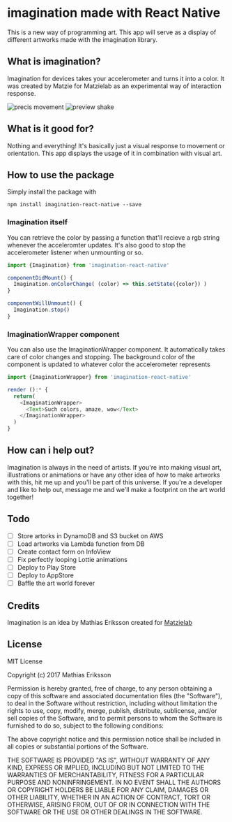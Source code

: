 # imagination made with React Native
This is a new way of programming art. This app will serve as a display of different artworks made with the imagination library.

## What is imagination?
Imagination for devices takes your accelerometer and turns it into a color. It was created by Matzie for Matzielab as an experimental way of interaction response.

![precis movement](https://user-images.githubusercontent.com/8973386/28459140-9b38d2c8-6e0c-11e7-9875-da3c4a93fadc.gif)
![preview shake](https://user-images.githubusercontent.com/8973386/28459173-bd14d4a0-6e0c-11e7-827f-b758e50ba738.gif)

## What is it good for?
Nothing and everything! It's basically just a visual response to movement or orientation. This app displays the usage of it in combination with visual art.

## How to use the package
Simply install the package with
```
npm install imagination-react-native --save
```
### Imagination itself
You can retrieve the color by passing a function that'll recieve a rgb string whenever the acceleromter updates. It's also good to stop the accelerometer listener when unmounting or so.
```javascript
import {Imagination} from 'imagination-react-native'

componentDidMount() {
  Imagination.onColorChange( (color) => this.setState({color}) )
}

componentWillUnmount() {
  Imagination.stop()
}
```
### ImaginationWrapper component
You can also use the ImaginationWrapper component. It automatically takes care of color changes and stopping. The background color of the component is updated to whatever color the accelerometer represents
```javascript
import {ImaginationWrapper} from 'imagination-react-native'

render ():* {
  return(
    <ImaginationWrapper>
      <Text>Such colors, amaze, wow</Text>
    </ImaginationWrapper>
  )
}
```

## How can i help out?
Imagination is always in the need of artists. If you're into making visual art, illustrations or animations or have any other idea of how to make artworks with this, hit me up and you'll be part of this universe.
If you're a developer and like to help out, message me and we'll make a footprint on the art world together!

## Todo
- [ ] Store artorks in DynamoDB and S3 bucket on AWS
- [ ] Load artworks via Lambda function from DB
- [ ] Create contact form on InfoView
- [ ] Fix perfectly looping Lottie animations
- [ ] Deploy to Play Store
- [ ] Deploy to AppStore
- [ ] Baffle the art world forever

## Credits
Imagination is an idea by Mathias Eriksson created for [Matzielab](https://Matzielab.com)

## License
MIT License

Copyright (c) 2017 Mathias Eriksson

Permission is hereby granted, free of charge, to any person obtaining a copy
of this software and associated documentation files (the "Software"), to deal
in the Software without restriction, including without limitation the rights
to use, copy, modify, merge, publish, distribute, sublicense, and/or sell
copies of the Software, and to permit persons to whom the Software is
furnished to do so, subject to the following conditions:

The above copyright notice and this permission notice shall be included in all
copies or substantial portions of the Software.

THE SOFTWARE IS PROVIDED "AS IS", WITHOUT WARRANTY OF ANY KIND, EXPRESS OR
IMPLIED, INCLUDING BUT NOT LIMITED TO THE WARRANTIES OF MERCHANTABILITY,
FITNESS FOR A PARTICULAR PURPOSE AND NONINFRINGEMENT. IN NO EVENT SHALL THE
AUTHORS OR COPYRIGHT HOLDERS BE LIABLE FOR ANY CLAIM, DAMAGES OR OTHER
LIABILITY, WHETHER IN AN ACTION OF CONTRACT, TORT OR OTHERWISE, ARISING FROM,
OUT OF OR IN CONNECTION WITH THE SOFTWARE OR THE USE OR OTHER DEALINGS IN THE
SOFTWARE.

